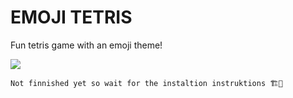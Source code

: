 # EMOJI TETRIS
Fun tetris game with an emoji theme!

<img src="https://media.discordapp.net/attachments/933666081057423361/955778411106795530/unknown.png">


``Not finnished yet so wait for the instaltion instruktions 🏗🚧``
